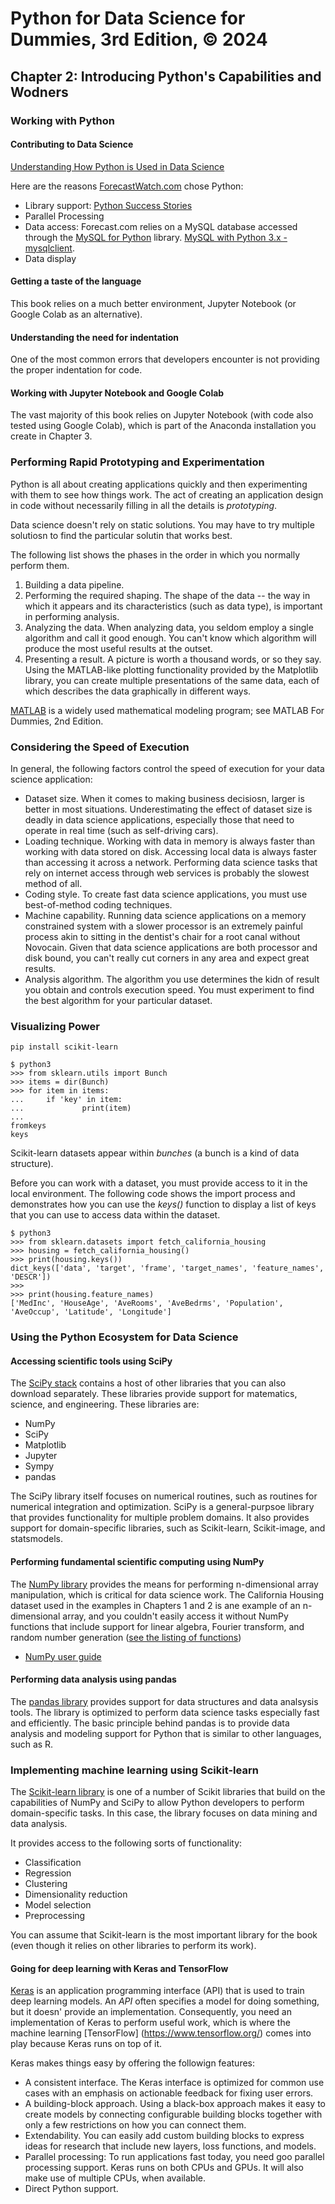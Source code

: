 # Python for Data Science for Dummies, 3rd Edition, © 2024

## Chapter 2: Introducing Python's Capabilities and Wodners

### Working with Python

#### Contributing to Data Science

[Understanding How Python is Used in Data Science](https://www.datasciencegraduateprograms.com/python/)

Here are the reasons [ForecastWatch.com](https://forecastwatch.com/) chose Python:

* Library support: [Python Success Stories](https://www.python.org/about/success/forecastwatch/)
* Parallel Processing
* Data access: Forecast.com relies on a MySQL database accessed through the [MySQL for Python](https://sourceforge.net/projects/mysql-python/) library. [MySQL with Python 3.x - mysqlclient](https://pypi.org/project/mysqlclient/).
* Data display

#### Getting a taste of the language

This book relies on a much better environment, Jupyter Notebook (or Google Colab as an alternative).

#### Understanding the need for indentation

One of the most common errors that developers encounter is not providing the proper indentation for code.

#### Working with Jupyter Notebook and Google Colab

The vast majority of this book relies on Jupyter Notebook (with code also tested using Google Colab), which is part of the Anaconda installation you create in Chapter 3.

### Performing Rapid Prototyping and Experimentation

Python is all about creating applications quickly and then experimenting with them to see how things work. The act of creating an application design in code without necessarily filling in all the details is _prototyping_.

Data science doesn't rely on static solutions. You may have to try multiple solutiosn to find the particular solutin that works best.

The following list shows the phases in the order in which you normally perform them.

1. Building a data pipeline.
2. Performing the required shaping. The shape of the data -- the way in which it appears and its characteristics (such as data type), is important in performing analysis.
3. Analyzing the data. When analyzing data, you seldom employ a single algorithm and call it good enough. You can't know which algorithm will produce the most useful results at the outset.
4. Presenting a result. A picture is worth a thousand words, or so they say. Using the MATLAB-like plotting functionality provided by the Matplotlib library, you can create multiple presentations of the same data, each of which describes the data graphically in different ways.

[MATLAB](https://www.mathworks.com/products/matlab.html) is a widely used mathematical modeling program; see MATLAB For Dummies, 2nd Edition.

### Considering the Speed of Execution

In general, the following factors control the speed of execution for your data science application:

* Dataset size. When it comes to making business decisiosn, larger is better in most situations. Underestimating the effect of dataset size is deadly in data science applications, especially those that need to operate in real time (such as self-driving cars).
* Loading technique. Working with data in memory is always faster than working with data stored on disk. Accessing local data is always faster than accessing it across a network. Performing data science tasks that rely on internet access through web services is probably the slowest method of all.
* Coding style. To create fast data science applications, you must use best-of-method coding techniques.
* Machine capability. Running data science applications on a memory constrained system with a slower processor is an extremely painful process akin to sitting in the dentist's chair for a root canal without Novocain. Given that data science applications are both processor and disk bound, you can't really cut corners in any area and expect great results.
* Analysis algorithm. The algorithm you use determines the kidn of result you obtain and controls execution speed. You must experiment to find the best algorithm for your particular dataset.

### Visualizing Power

`pip install scikit-learn`

```
$ python3
>>> from sklearn.utils import Bunch
>>> items = dir(Bunch)
>>> for item in items:
...     if 'key' in item:
...             print(item)
... 
fromkeys
keys
```

Scikit-learn datasets appear within _bunches_ (a bunch is a kind of data structure).

Before you can work with a dataset, you must provide access to it in the local environment.
The following code shows the import process and demonstrates how you can use the _keys()_ function to display a list of keys that you can use to access data within the dataset.

```
$ python3
>>> from sklearn.datasets import fetch_california_housing
>>> housing = fetch_california_housing()
>>> print(housing.keys())
dict_keys(['data', 'target', 'frame', 'target_names', 'feature_names', 'DESCR'])
>>> 
>>> print(housing.feature_names)
['MedInc', 'HouseAge', 'AveRooms', 'AveBedrms', 'Population', 'AveOccup', 'Latitude', 'Longitude']
```

### Using the Python Ecosystem for Data Science

#### Accessing scientific tools using SciPy

The [SciPy stack](http://www.scipy.org/) contains a host of other libraries that you can also download separately. These libraries provide support for matematics, science, and engineering. 
These libraries are:

* NumPy
* SciPy
* Matplotlib
* Jupyter
* Sympy
* pandas

The SciPy library itself focuses on numerical routines, such as routines for numerical integration and optimization. SciPy is a general-purpsoe library that provides functionality for multiple problem domains. It also provides support for domain-specific libraries, such as Scikit-learn, Scikit-image, and statsmodels.

#### Performing fundamental scientific computing using NumPy

The [NumPy library](http://www.numpy.org/) provides the means for performing n-dimensional array manipulation, which is critical for data science work. The California Housing dataset used in the examples in Chapters 1 and 2 is ane example of an n-dimensional array, and you couldn't easily access it without NumPy functions that include support for linear algebra, Fourier transform, and random number generation ([see the listing of functions](http://docs.scipy.org/doc/numpy/reference/routines.html))

* [NumPy user guide](https://numpy.org/doc/stable/user/index.html)

#### Performing data analysis using pandas

The [pandas library](http://pandas.pydata.org/) provides support for data structures and data analsysis tools. The library is optimized to perform data science tasks especially fast and efficiently. The basic principle behind pandas is to provide data analysis and modeling support for Python that is similar to other languages, such as R.

### Implementing machine learning using Scikit-learn

The [Scikit-learn library](http://scikit-learn.org/stable/) is one of a number of Scikit libraries that build on the capabilities of NumPy and SciPy to allow Python developers to perform domain-specific tasks. In this case, the library focuses on data mining and data analysis.

It provides access to the following sorts of functionality:

* Classification
* Regression
* Clustering
* Dimensionality reduction
* Model selection
* Preprocessing

You can assume that Scikit-learn is the most important library for the book (even though it relies on other libraries to perform its work).

#### Going for deep learning with Keras and TensorFlow

[Keras](https://keras.io/) is an application programming interface (API) that is used to train deep learning models. An _API_ often specifies a model for doing something, but it doesn' provide an implementation. Consequently, you need an implementation of Keras to perform useful work, which is where the machine learning [TensorFlow] (https://www.tensorflow.org/) comes into play because Keras runs on top of it.

Keras makes things easy by offering the followign features:

* A consistent interface. The Keras interface is optimized for common use cases with an emphasis on actionable feedback for fixing user errors.
* A building-block approach. Using a black-box approach makes it easy to create models by connecting configurable building blocks together with only a few restrictions on how you can connect them.
* Extendability. You can easily add custom building blocks to express ideas for research that include new layers, loss functions, and models.
* Parallel processing: To run applications fast today, you need goo parallel processing support. Keras runs on both CPUs and GPUs. It will also make use of multiple CPUs, when available.
* Direct Python support.
